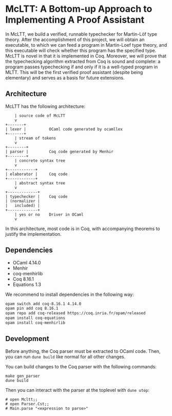 # McLTT: A Bottom-up Approach to Implementing A Proof Assistant

In McLTT, we build a verified, runnable typechecker for Martin-Löf type theory. After
the accomplishment of this project, we will obtain an executable, to which we can feed
a program in Martin-Loef type theory, and this executable will check whether this
program has the specified type. McLTT is novel in that it is implemented in
Coq. Moreover, we will prove that the typechecking algorithm extracted from Coq is
sound and complete: a program passes typechecking if and only if it is a well-typed
program in MLTT. This will be the first verified proof assistant (despite being
elementary) and serves as a basis for future extensions. 


## Architecture

McLTT has the following architecture:

```
    | source code of McLTT
    v
+-------+
| lexer |          OCaml code generated by ocamllex
+-------+
    | stream of tokens
    v
+--------+
| parser |         Coq code generated by Menhir
+--------+
    | concrete syntax tree
    v
+------------+
| elaborator |     Coq code
+------------+
    | abstract syntax tree
    v
+-------------+
| typechecker |    Coq code
| (normalizer |
|   included) |
+-------------+
    | yes or no    Driver in OCaml
    v
```

In this architecture, most code is in Coq, with accompanying theorems to justify the
implementation. 


## Dependencies

* OCaml 4.14.0
* Menhir
* coq-menhirlib
* Coq 8.16.1
* Equations 1.3

We recommend to install dependencies in the following way:

```bash
opam switch add coq-8.16.1 4.14.0
opam pin add coq 8.16.1
opam repo add coq-released https://coq.inria.fr/opam/released
opam install coq-equations
opam install coq-menhirlib
```

## Development

Before anything, the Coq parser must be extracted to OCaml code. Then, you can run `dune build` like normal for all other changes.

You can build changes to the Coq parser with the following commands:
```
make gen_parser
dune build
```

Then you can interact with the parser at the toplevel with `dune utop`:
```
# open Mcltt;;
# open Parser.Cst;;
# Main.parse "<expression to parse>"
```
